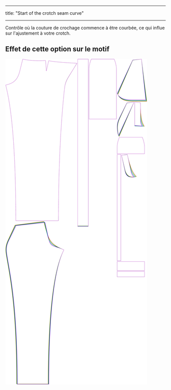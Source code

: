 - - -
title: "Start of the crotch seam curve"
- - -

Contrôle où la couture de crochage commence à être courbée, ce qui influe sur l'ajustement à votre crotch.

## Effet de cette option sur le motif

![Cette image montre l'effet de cette option en superposant plusieurs variantes qui ont une valeur différente pour cette option](charlie_crotchseamcurvestart_sample.svg "Effet de cette option sur le modèle")
